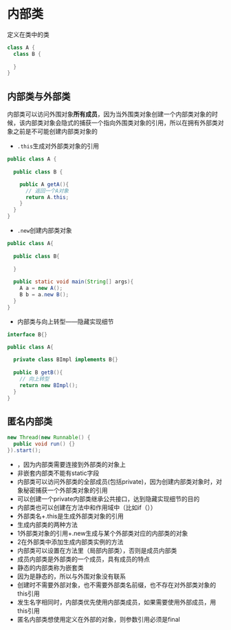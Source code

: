 # 内部类
定义在类中的类
```java
class A {
  class B {
  
  }
}
```
## 内部类与外部类
内部类可以访问外围对象**所有成员**，因为当外围类对象创建一个内部类对象的时候，该内部类对象会隐式的捕获一个指向外围类对象的引用，所以在拥有外部类对象之前是不可能创建内部类对象的
* `.this`生成对外部类对象的引用
```java
public class A {
  
  public class B {

    public A getA(){
      // 返回一个A对象
      return A.this;
    }
  }
}
```
* `.new`创建内部类对象
```java
public class A{
  
  public class B{
  
  }
  
  public static void main(String[] args){
    A a = new A();
    B b = a.new B();
  }
}
```
* 内部类与向上转型——隐藏实现细节
```java
interface B{}

public class A{
  
  private class BImpl implements B{}
  
  public B getB(){
    // 向上转型
    return new BImpl();
  }
}
```
## 匿名内部类
```java
new Thread(new Runnable() {
  public void run() {}
}).start();
```

* ，因为内部类需要连接到外部类的对象上
* 非嵌套内部类不能有static字段
* 内部类可以访问外部类的全部成员(包括private)，因为创建内部类对象时，对象秘密捕获一个外部类对象的引用
* 可以创建一个private内部类继承公共接口，达到隐藏实现细节的目的
* 内部类也可以创建在方法中和作用域中（比如if（））
* 外部类名+.this是生成外部类对象的引用
* 生成内部类的两种方法
*   1外部类对象的引用+.new生成与某个外部类对应的内部类的对象
*   2在外部类中添加生成内部类实例的方法
* 内部类可以设置在方法里（局部内部类），否则是成员内部类
* 成员内部类是外部类的一个成员，具有成员的特点	
* 静态的内部类称为嵌套类
* 因为是静态的，所以与外围对象没有联系
* 创建时不需要外部对象，也不需要外部类名前缀，也不存在对外部类对象的this引用
* 发生名字相同时，内部类优先使用内部类成员，如果需要使用外部成员，用this引用
* 匿名内部类想使用定义在外部的对象，则参数引用必须是final
